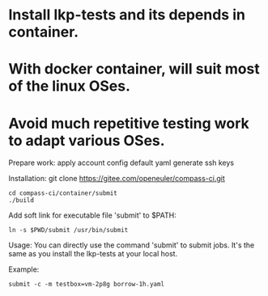 # Install lkp-tests and its depends in container.
# With docker container, will suit most of the linux OSes.
# Avoid much repetitive testing work to adapt various OSes.

Prepare work:
  apply account
  config default yaml
  generate ssh keys

Installation:
  git clone https://gitee.com/openeuler/compass-ci.git

    cd compass-ci/container/submit
    ./build

  Add soft link for executable file 'submit' to $PATH:

    ln -s $PWD/submit /usr/bin/submit

Usage:
  You can directly use the command 'submit' to submit jobs.
  It's the same as you install the lkp-tests at your local host.

  Example:

    submit -c -m testbox=vm-2p8g borrow-1h.yaml

